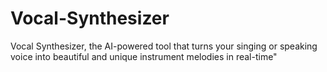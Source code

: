 # Vocal-Synthesizer
Vocal Synthesizer, the AI-powered tool that turns your singing or speaking voice into beautiful and unique instrument melodies in real-time"
